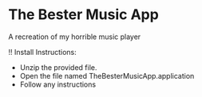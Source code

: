 # The Bester Music App

A recreation of my horrible music player

!! Install Instructions:
* Unzip the provided file.
* Open the file named TheBesterMusicApp.application
* Follow any instructions

